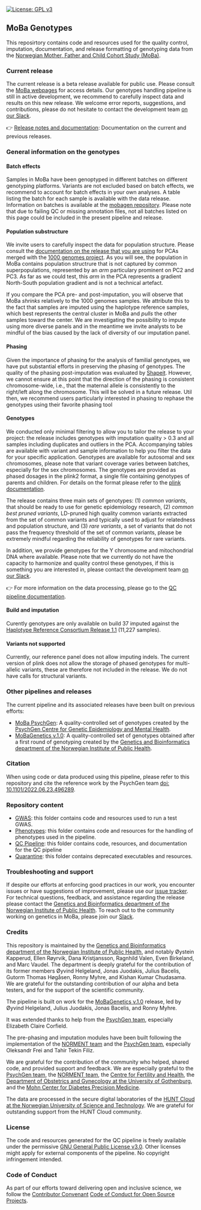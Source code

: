 [![License: GPL v3](https://img.shields.io/badge/License-GPLv3-blue.svg)](https://www.gnu.org/licenses/gpl-3.0)

## MoBa Genotypes
This reposirtory contains code and resources used for the quality control, imputation, documentation, and release formatting of genotyping data from the [Norwegian Mother, Father and Child Cohort Study (MoBa)](https://www.fhi.no/en/studies/moba/).

### Current release
The current release is a beta release available for public use. Please consult the [MoBa webpages](https://www.fhi.no/en/ch/studies/moba/) for access details. Our genotypes handling pipeline is still in active development, we recommend to carefully inspect data and results on this new release. We welcome error reports, suggestions, and contributions, please do not hesitate to contact the development team [on our Slack](https://join.slack.com/t/mobagen/shared_invite/zt-2r90hzo82-HNllFHDugSxJeknpJ9jT0w).

👉 [Release notes and documentation](qc-pipeline/docs/release_notes.md): Documentation on the current and previous releases.

### General information on the genotypes

#### Batch effects
Samples in MoBa have been genoptyped in different batches on different genotyping platforms. Variants are not excluded based on batch effects, we recommend to account for batch effects in your own analyses. A table listing the batch for each sample is available with the data release. Information on batches is available at the [mobagen repository](https://github.com/folkehelseinstituttet/mobagen/wiki/MoBaGenetics1.5). Please note that due to failing QC or missing annotation files, not all batches listed on this page could be included in the present pipeline and release.

#### Population substructure
We invite users to carefully inspect the data for population structure. Please consult the [documentation on the release that you are using](qc-pipeline/docs/release_notes.md) for PCAs merged with the [1000 genomes project](https://en.wikipedia.org/wiki/1000_Genomes_Project). As you will see, the population in MoBa contains population structrure that is not captured by common superpopulations, represented by an _arm_ particulary prominent on PC2 and PC3. As far as we could test, this _arm_ in the PCA represents a gradient North-South population gradient and is not a technical artefact.    

If you compare the PCA pre- and post-imputation, you will observe that MoBa _shrinks_ relatively to the 1000 genomes samples. We attribute this to the fact that samples are imputed using the haplotype reference samples, which best represents the central cluster in MoBa and _pulls_ the other samples toward the center. We are investigating the possibility to impute using more diverse panels and in the meantime we invite analysts to be mindful of the bias caused by the lack of diversity of our imputation panel.

#### Phasing
Given the importance of phasing for the analysis of familial genotypes, we have put substantial efforts in preserving the phasing of genotypes. The quality of the phasing post-imputation was evaluated by [Shapeit](https://mathgen.stats.ox.ac.uk/genetics_software/shapeit/shapeit.html). However, we cannot ensure at this point that the direction of the phasing is consistent chromosome-wide, i.e., that the maternal allele is consistently to the right/left along the chromosome. This will be solved in a future release. Util then, we recommend users particularly interested in phasing to rephase the genotypes using their favorite phasing tool     

#### Genotypes
We conducted only minimal filtering to allow you to tailor the release to your project: the release includes genotypes with imputation quality > 0.3 and all samples including duplicates and outliers in the PCA. Accompanying tables are available with variant and sample information to help you filter the data for your specific application. Genotypes are available for autosomal and sex chromosomes, please note that variant coverage varies between batches, especially for the sex chromosomes. The genotypes are provided as phased dosages in the plink2 format, a single file containing genotypes of parents and children. For details on the format please refer to the [plink documentation](https://www.cog-genomics.org/plink/2.0/formats#pgen).

The release contains three main sets of genotypes: (1) _common variants_, that should be ready to use for genetic epidemiology research, (2) _common best pruned variants_, LD-pruned high quality common variants extracted from the set of common variants and typically used to adjust for relatedness and population structure, and (3) _rare variants_, a set of variants that do not pass the frequency threshold of the set of common variants, please be extremely mindful regarding the reliability of genotypes for rare variants.

In addition, we provide genotypes for the Y chromosome and mitochondrial DNA where available. Please note that we currently do not have the capacity to harmonize and quality control these genotypes, if this is something you are interested in, please contact the development team [on our Slack](https://join.slack.com/t/mobagen/shared_invite/zt-2r90hzo82-HNllFHDugSxJeknpJ9jT0w). 

👉 For more information on the data processing, please go to the [QC pipeline documentation](qc-pipeline/readme.md).

#### Build and imputation
Curently genotypes are only available on build 37 imputed against the [Haplotype Reference Consortium Release 1.1](https://ega-archive.org/datasets/EGAD00001002729) (11,227 samples).

#### Variants not supported
Currently, our reference panel does not allow imputing indels. 
The current version of plink does not allow the storage of phased genotypes for multi-allelic variants, these are therefore not included in the release. 
We do not have calls for structural variants.

### Other pipelines and releases
The current pipeline and its associated releases have been built on previous efforts:
- [MoBa PsychGen](github.com/psychgen/MoBaPsychGen-QC-pipeline): A quality-controlled set of genotypes created by the [PsychGen Centre for Genetic Epidemiology and Mental Health](https://www.fhi.no/en/me/the-psychgen-centre-for-genetic-epidemiology-and-mental-health).
- [MoBaGenetics v.1.0](https://github.com/folkehelseinstituttet/mobagen/wiki/MoBaGenetics1.0): A quality-controlled set of genotypes obtained after a first round of genotyping created by the [Genetics and Bioinformatics department of the Norwegian Institute of Public Health](https://www.fhi.no/om/organisasjon/genetikk-og-bioinformatikk/).

### Citation
When using code or data produced using this pipeline, please refer to this repository and cite the reference work by the PsychGen team [doi: 10.1101/2022.06.23.496289](https://doi.org/10.1101/2022.06.23.496289).

### Repository content
- [GWAS](gwas/readme.md): this folder contains code and resources used to run a test GWAS.
- [Phenotypes](phenotypes/readme.md): this folder contains code and resources for the handling of phenotypes used in the pipeline.
- [QC Pipeline](qc-pipeline/readme.md): this folder contains code, resources, and documentation for the QC pipeline
- [Quarantine](quarantine/readme.md): this folder contains deprecated executables and resources.

### Troubleshooting and support
If despite our efforts at enforcing good practices in our work, you encounter issues or have suggestions of improvement, please use our [issue tracker](https://github.com/fhi-beta/mobaGenetics-qc/issues).
For technical questions, feedback, and assistance regarding the release please contact the [Genetics and Bioinformatics department of the Norwegian Institute of Public Health](https://www.fhi.no/om/organisasjon/genetikk-og-bioinformatikk/). 
To reach out to the community working on genetics in MoBa, please join our [Slack](https://join.slack.com/t/mobagen/shared_invite/zt-2r90hzo82-HNllFHDugSxJeknpJ9jT0w).

### Credits
This repository is maintained by the [Genetics and Bioinformatics department of the Norwegian Institute of Public Health](https://www.fhi.no/om/organisasjon/genetikk-og-bioinformatikk/), and notably Øystein Kapperud, Ellen Røyrvik, Dana Kristjansson, Ragnhild Valen, Even Birkeland, and Marc Vaudel. The department is deeply grateful for the contribution of its former members Øyvind Helgeland, Jonas Juodakis, Julius Bacelis, Gutorm Thomas Høgåsen, Ronny Myhre, and Kishan Kumar Chudasama. We are grateful for the outstanding contribution of our alpha and beta testers, and for the support of the scientific community.    

The pipeline is built on work for the [MoBaGenetics v.1.0](https://github.com/folkehelseinstituttet/mobagen/wiki/MoBaGenetics1.0) release, led by Øyvind Helgeland, Julius Juodakis, Jonas Bacelis, and Ronny Myhre.

It was extended thanks to help from the [PsychGen team](https://www.fhi.no/en/me/the-psychgen-centre-for-genetic-epidemiology-and-mental-health), especially Elizabeth Claire Corfield.

The pre-phasing and imputation modules have been built following the implementation of the [NORMENT team](https://www.med.uio.no/norment/english/) and the [PsychGen team](https://www.fhi.no/en/me/the-psychgen-centre-for-genetic-epidemiology-and-mental-health), especially Oleksandr Frei and Tahir Tekin Filiz.

We are grateful for the contribution of the community who helped, shared code, and provided support and feedback. We are especially grateful to the [PsychGen team](https://www.fhi.no/en/me/the-psychgen-centre-for-genetic-epidemiology-and-mental-health), the [NORMENT team](https://www.med.uio.no/norment/english/), the [Centre for Fertility and Health](https://www.fhi.no/en/ch/Centre-for-fertility-and-health/), the [Department of Obstetrics and Gynecology at the University of Gothenburg](https://www.gu.se/en/about/find-organisation/department-of-obstetrics-and-gynecology), and the [Mohn Center for Diabetes Precision Medicine](https://www.uib.no/en/diabetes).

The data are processed in the secure digital laboratories of the [HUNT Cloud at the Norwegian University of Science and Technology](https://www.ntnu.edu/mh/huntcloud). We are grateful for outstanding support from the HUNT Cloud community.

### License
The code and resources generated for the QC pipeline is freely available under the permissive [GNU General Public License v3.0](LICENSE). Other licenses might apply for external components of the pipeline. No copyright infringement intended.

### Code of Conduct
As part of our efforts toward delivering open and inclusive science, we follow the [Contributor Convenant](https://www.contributor-covenant.org/) [Code of Conduct for Open Source Projects](CODE_OF_CONDUCT.md).
